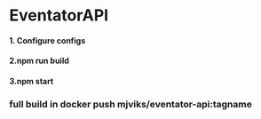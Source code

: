 # EventatorAPI

#### 1. Configure configs
#### 2.npm run build
#### 3.npm start

### full build in docker push mjviks/eventator-api:tagname
